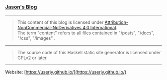 ### [Jason's Blog](https://userjy.github.io/)

---

> This content of this blog is licensed under [Attribution-NonCommercial-NoDerivatives 4.0 International][cc-by-nc-nd].  
The term "content" refers to all files contained in "/posts", "/docs", "/css", "/images" .


[cc-by-nc-nd]: https://creativecommons.org/licenses/by-nc-nd/4.0/

---

> The source code of this Haskell static site generator is licensed under GPLv2 or later.

---

Website: [https://userjy.github.io/](https://userjy.github.io/)
